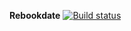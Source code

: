 **Rebookdate** [![Build status](https://ci.appveyor.com/api/projects/status/e1j41jpavvlo2aqw?svg=true)](https://ci.appveyor.com/project/Denwin22/rebookdate)
